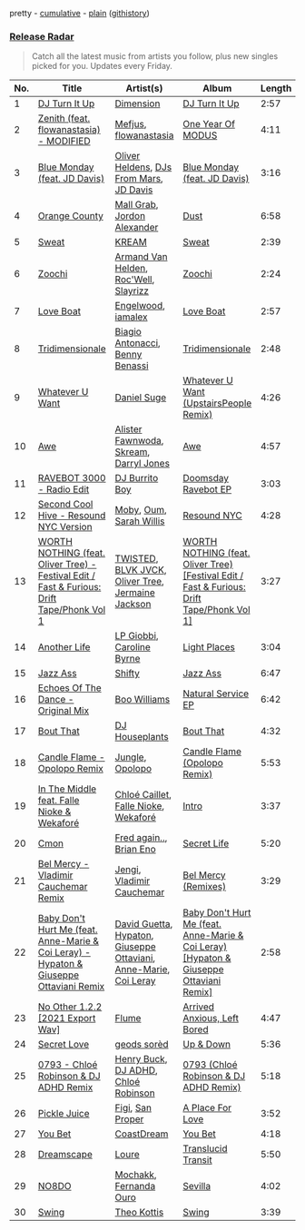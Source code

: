 pretty - [cumulative](/playlists/cumulative/Release%20Radar.md) - [plain](/playlists/plain/37i9dQZEVXbsudmxBFKW7G) ([githistory](https://github.githistory.xyz/vitokorn/spotify-playlist-archive/blob/master/playlists/plain/37i9dQZEVXbsudmxBFKW7G))

### [Release Radar](https://open.spotify.com/playlist/37i9dQZEVXbsudmxBFKW7G)

> Catch all the latest music from artists you follow, plus new singles picked for you. Updates every Friday.

| No. | Title | Artist(s) | Album | Length |
|---|---|---|---|---|
| 1 | [DJ Turn It Up](https://open.spotify.com/track/28r1xYNakXXwcQKIXu9Wjw) | [Dimension](https://open.spotify.com/artist/1QMgre3BHX161ZHtWMUu6S) | [DJ Turn It Up](https://open.spotify.com/album/1POsjSFSyqW21AEn71tdJn) | 2:57 |
| 2 | [Zenith (feat. flowanastasia) - MODIFIED](https://open.spotify.com/track/1NCPMBbM3QReJlMPDoYxTb) | [Mefjus](https://open.spotify.com/artist/54qqaSH6byJIb8eFWxe3Pj), [flowanastasia](https://open.spotify.com/artist/6AAhs4ooZ8UUIuuhWj1ZjM) | [One Year Of MODUS](https://open.spotify.com/album/019aOCFX6rbV6TTEpXBgXE) | 4:11 |
| 3 | [Blue Monday (feat. JD Davis)](https://open.spotify.com/track/65jASlroO8NYkHNyE1KGFt) | [Oliver Heldens](https://open.spotify.com/artist/5nki7yRhxgM509M5ADlN1p), [DJs From Mars](https://open.spotify.com/artist/1pmwwNA38kkkJwEMWe8hLD), [JD Davis](https://open.spotify.com/artist/4S1P19bTfbDVjEA8Hxs4Cj) | [Blue Monday (feat. JD Davis)](https://open.spotify.com/album/61mqIm6BImQCijUTwJg05t) | 3:16 |
| 4 | [Orange County](https://open.spotify.com/track/02lVs1pgoCdHuOhkEvgMAb) | [Mall Grab](https://open.spotify.com/artist/7yF6JnFPDzgml2Ytkyl5D7), [Jordon Alexander](https://open.spotify.com/artist/4e2vkCt29CaALUaIvhQCql) | [Dust](https://open.spotify.com/album/5OYSdAavmkpVfVP7UfSf4U) | 6:58 |
| 5 | [Sweat](https://open.spotify.com/track/5hbJxniiD9BWis6Nsf7HA8) | [KREAM](https://open.spotify.com/artist/0DdDnziut7wOo6cAYWVZC5) | [Sweat](https://open.spotify.com/album/4dRC0egvzhZSS1eJpVEBH7) | 2:39 |
| 6 | [Zoochi](https://open.spotify.com/track/2espjuhoZe71BgCQxfOn0J) | [Armand Van Helden](https://open.spotify.com/artist/3cQA9WH8liZfeja1DxcDYE), [Roc'Well](https://open.spotify.com/artist/24ymM2hmciAJvXw8mrXqY1), [Slayrizz](https://open.spotify.com/artist/2g9SWtMYaTDIqWxaOBe495) | [Zoochi](https://open.spotify.com/album/21U979qpumNTHc2J0nW1ZY) | 2:24 |
| 7 | [Love Boat](https://open.spotify.com/track/5YncqodZTqrslQgBaRUUnb) | [Engelwood](https://open.spotify.com/artist/7rgCh0Go1ezmcV75kXQM2T), [iamalex](https://open.spotify.com/artist/6M6LWvHKgBle8SUtSpq6SU) | [Love Boat](https://open.spotify.com/album/4D6DgqfNoWXq93g3MTKOyG) | 2:57 |
| 8 | [Tridimensionale](https://open.spotify.com/track/1aEzc7PMSuDYHBjcFtnATd) | [Biagio Antonacci](https://open.spotify.com/artist/0Qd65xBSFzdm3zCEu2ThQF), [Benny Benassi](https://open.spotify.com/artist/4Ws2otunReOa6BbwxxpCt6) | [Tridimensionale](https://open.spotify.com/album/2yKAtSo1PPu50PFS0ZLTTy) | 2:48 |
| 9 | [Whatever U Want](https://open.spotify.com/track/4u6hI4OrxOS5TYCH7XkVzo) | [Daniel Suge](https://open.spotify.com/artist/7slrsxlD5sTnpnOBVhy6OO) | [Whatever U Want (UpstairsPeople Remix)](https://open.spotify.com/album/2IkN0A8T06xZEKs6GvNASW) | 4:26 |
| 10 | [Awe](https://open.spotify.com/track/2NZFIKEr2Nhv3VaSJLG6kg) | [Alister Fawnwoda](https://open.spotify.com/artist/16Vq22oDSB5NDYczsnJ89o), [Skream](https://open.spotify.com/artist/2jbP92oFLWqPqogflK1wlW), [Darryl Jones](https://open.spotify.com/artist/3AnAntOFWOdjn8Fn02sfV8) | [Awe](https://open.spotify.com/album/0MJfmSkohWRTrW2LCHwZ24) | 4:57 |
| 11 | [RAVEBOT 3000 - Radio Edit](https://open.spotify.com/track/03giiheAf2iBsm4Ddi67Uw) | [DJ Burrito Boy](https://open.spotify.com/artist/2pFOjtj3qr6VMpwvFTTuFZ) | [Doomsday Ravebot EP](https://open.spotify.com/album/12EINDghUF8OQkzDzAzOgc) | 3:03 |
| 12 | [Second Cool Hive - Resound NYC Version](https://open.spotify.com/track/6OeaCB2EiJN2Sp6uU8BNWM) | [Moby](https://open.spotify.com/artist/3OsRAKCvk37zwYcnzRf5XF), [Oum](https://open.spotify.com/artist/4io8n4UJrGAd0T3uf2S72f), [Sarah Willis](https://open.spotify.com/artist/6GxuwZeA3wVBhDxNNOCjIh) | [Resound NYC](https://open.spotify.com/album/2w2Pv5AdhDjgLBjcN5OEuT) | 4:28 |
| 13 | [WORTH NOTHING (feat. Oliver Tree) - Festival Edit / Fast & Furious: Drift Tape/Phonk Vol 1](https://open.spotify.com/track/1JLItpuWh3eWjOL6uqg8MS) | [TWISTED](https://open.spotify.com/artist/1rPf3UFQ9PzH7MafzfHTnG), [BLVK JVCK](https://open.spotify.com/artist/32IXja3Y6CPvnAtTHD2bWg), [Oliver Tree](https://open.spotify.com/artist/6TLwD7HPWuiOzvXEa3oCNe), [Jermaine Jackson](https://open.spotify.com/artist/1VDurPMbOKrNU8mcMP4X1P) | [WORTH NOTHING (feat. Oliver Tree) [Festival Edit / Fast & Furious: Drift Tape/Phonk Vol 1]](https://open.spotify.com/album/05vCVULa5xuW5F3qsT92CK) | 3:27 |
| 14 | [Another Life](https://open.spotify.com/track/48zKM71kAICEgswNxK8Kij) | [LP Giobbi](https://open.spotify.com/artist/3oKnyRhYWzNsTiss5n4Z1J), [Caroline Byrne](https://open.spotify.com/artist/2tVd9Bpt5Li9UsmKwhJ1nG) | [Light Places](https://open.spotify.com/album/5k3OoQgNSIK8dt0WhRRKku) | 3:04 |
| 15 | [Jazz Ass](https://open.spotify.com/track/7h0Hxz3Pe6uJyNriJ2TEPV) | [Shifty](https://open.spotify.com/artist/5VfALPVXCM5vcrOw5wC0iQ) | [Jazz Ass](https://open.spotify.com/album/6MYJzLKYPPZ1E1Q40nlvtt) | 6:47 |
| 16 | [Echoes Of The Dance - Original Mix](https://open.spotify.com/track/1c1r4mCGxrjr5gPnqcexmX) | [Boo Williams](https://open.spotify.com/artist/19lPZSDpJKmdxfOVxjouaE) | [Natural Service EP](https://open.spotify.com/album/5tnmidqfl736HuWZdHdEmE) | 6:42 |
| 17 | [Bout That](https://open.spotify.com/track/6288zQ1ZtVRr7hAlt3YqY3) | [DJ Houseplants](https://open.spotify.com/artist/6JOgBnpRnqCzo1fydzhjXu) | [Bout That](https://open.spotify.com/album/5qKZGbTRHBh2LUbxp7Dl1p) | 4:32 |
| 18 | [Candle Flame - Opolopo Remix](https://open.spotify.com/track/6rGww3K64vpXmxa0azKA8L) | [Jungle](https://open.spotify.com/artist/59oA5WbbQvomJz2BuRG071), [Opolopo](https://open.spotify.com/artist/5WaobPZaAjGIIlabFX3I94) | [Candle Flame (Opolopo Remix)](https://open.spotify.com/album/1TgevMR4b6rX7wxXI252us) | 5:53 |
| 19 | [In The Middle feat. Falle Nioke & Wekaforé](https://open.spotify.com/track/1RsvVGn4FmS1l72roqD46s) | [Chloé Caillet](https://open.spotify.com/artist/68ywCN6ZpInbcilOfLBa3a), [Falle Nioke](https://open.spotify.com/artist/2WIUWjEtviW09sdJlb2G1J), [Wekaforé](https://open.spotify.com/artist/73qySwnVMlJZsR9Lk5MOpn) | [Intro](https://open.spotify.com/album/2tYZxbAAihEf46rK4uuAtK) | 3:37 |
| 20 | [Cmon](https://open.spotify.com/track/4kaiSmJrLgQq0w2qFuzAwy) | [Fred again..](https://open.spotify.com/artist/4oLeXFyACqeem2VImYeBFe), [Brian Eno](https://open.spotify.com/artist/7MSUfLeTdDEoZiJPDSBXgi) | [Secret Life](https://open.spotify.com/album/1FJVbtVFLARPKbn1HepNh1) | 5:20 |
| 21 | [Bel Mercy - Vladimir Cauchemar Remix](https://open.spotify.com/track/1z80pKGRjaGOySNxhA1fxF) | [Jengi](https://open.spotify.com/artist/4lgrPvofm0IT605L9OrOTN), [Vladimir Cauchemar](https://open.spotify.com/artist/2V5xArcB3BGAHmwsK46tyU) | [Bel Mercy (Remixes)](https://open.spotify.com/album/1RvOw0sJu12z0OzrfQvDHu) | 3:29 |
| 22 | [Baby Don't Hurt Me (feat. Anne-Marie & Coi Leray) - Hypaton & Giuseppe Ottaviani Remix](https://open.spotify.com/track/0838zv1ZStd9x0rUGAHZ9Y) | [David Guetta](https://open.spotify.com/artist/1Cs0zKBU1kc0i8ypK3B9ai), [Hypaton](https://open.spotify.com/artist/5GYaRwCWwhU6SIQrQ5G3b7), [Giuseppe Ottaviani](https://open.spotify.com/artist/5B9q1NRokzWYB7nSgnlHyv), [Anne-Marie](https://open.spotify.com/artist/1zNqDE7qDGCsyzJwohVaoX), [Coi Leray](https://open.spotify.com/artist/6AMd49uBDJfhf30Ak2QR5s) | [Baby Don't Hurt Me (feat. Anne-Marie & Coi Leray) [Hypaton & Giuseppe Ottaviani Remix]](https://open.spotify.com/album/0pxJtNNx443RTilEzl6sAz) | 2:58 |
| 23 | [No Other 1.2.2 [2021 Export Wav]](https://open.spotify.com/track/2aPXVeRbaGXN59ySrHRSrm) | [Flume](https://open.spotify.com/artist/6nxWCVXbOlEVRexSbLsTer) | [Arrived Anxious, Left Bored](https://open.spotify.com/album/1F7XoZ21uOKd6PjkuYb1F7) | 4:47 |
| 24 | [Secret Love](https://open.spotify.com/track/5txlIlCJagNH9LURJi1osw) | [geods sorèd](https://open.spotify.com/artist/3yq3xSfD0oy9BH1QZACETw) | [Up & Down](https://open.spotify.com/album/3J3l2NRkpR6dXXxUJdWB76) | 5:36 |
| 25 | [0793 - Chloé Robinson & DJ ADHD Remix](https://open.spotify.com/track/39sWHj3vEIfwM6YoBcQf98) | [Henry Buck](https://open.spotify.com/artist/14Bdz2njRIqYYebVg30MpQ), [DJ ADHD](https://open.spotify.com/artist/7hOtK8fa4BkYO3CvLMpZCo), [Chloé Robinson](https://open.spotify.com/artist/0Qpm94Bbsi44jMAXg0cI66) | [0793 (Chloé Robinson & DJ ADHD Remix)](https://open.spotify.com/album/5PfntI6Wc8RDSmGdExveIu) | 5:18 |
| 26 | [Pickle Juice](https://open.spotify.com/track/0aquL5NTTSqzc4XhxOXmW4) | [Figi](https://open.spotify.com/artist/73HGx0Dd0nECcObZ70vtTx), [San Proper](https://open.spotify.com/artist/3hciB8bkQeECakkTWmrPEH) | [A Place For Love](https://open.spotify.com/album/3ztNOwx3cokGNEfN8tdqXf) | 3:52 |
| 27 | [You Bet](https://open.spotify.com/track/2HV3XPtsoGqjN6jKpte9sa) | [CoastDream](https://open.spotify.com/artist/5gAUJ7O7zhAFz8RIOdSS7T) | [You Bet](https://open.spotify.com/album/4v79j7GBRr8k2HAGPwZAqS) | 4:18 |
| 28 | [Dreamscape](https://open.spotify.com/track/3Vj2GECLhHkxtEl86kzjlK) | [Loure](https://open.spotify.com/artist/0oj4QK4zH3lghS2Oa418zZ) | [Translucid Transit](https://open.spotify.com/album/7w2Tq5FbO7wcGmKz4pZfxb) | 5:50 |
| 29 | [NO8DO](https://open.spotify.com/track/30m1iFw7BSOMkVqpMrZxSJ) | [Mochakk](https://open.spotify.com/artist/0rTh1tAdrEbdKZBTiiAQSo), [Fernanda Ouro](https://open.spotify.com/artist/226GKyqOgh2SXoJ8lHaEBe) | [Sevilla](https://open.spotify.com/album/4F2X3Z2cnNKbZPylb6ZhdC) | 4:02 |
| 30 | [Swing](https://open.spotify.com/track/2xOUTManrDHMWchfrv0pGO) | [Theo Kottis](https://open.spotify.com/artist/3qEwwb8O7MSkGRohGYEzkO) | [Swing](https://open.spotify.com/album/0QdNSxwIpjjpUUPIpByLVj) | 3:39 |